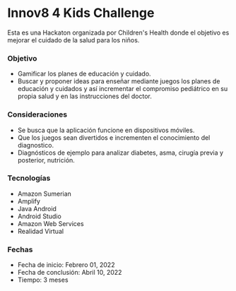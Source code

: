 # Innov8 4 Kids Challenge
Esta es una Hackaton organizada por Children's Health donde el objetivo es mejorar el cuidado de la salud para los niños.

### Objetivo

- Gamificar los planes de educación y cuidado.
- Buscar y proponer ideas para enseñar mediante juegos los planes de educación y cuidados y así incrementar el compromiso pediátrico en su propia salud y en las instrucciones del doctor.

### Consideraciones

- Se busca que la aplicación funcione en dispositivos móviles.
- Que los juegos sean divertidos e incrementen el conocimiento del diagnostico.
- Diagnósticos de ejemplo para analizar diabetes, asma, cirugía previa y posterior, nutrición.

### Tecnologías

- Amazon Sumerian
- Amplify
- Java Android
- Android Studio
- Amazon Web Services
- Realidad Virtual

### Fechas

- Fecha de inicio: Febrero 01, 2022
- Fecha de conclusión: Abril 10, 2022
- Tiempo: 3 meses
